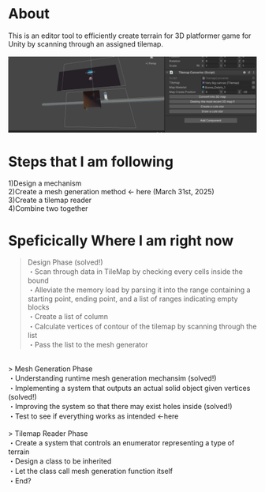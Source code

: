 # About
This is an editor tool to efficiently create terrain for 3D platformer game for Unity by scanning through an assigned tilemap.<br><br>
<img src="https://github.com/TrueRyoB/Tilemap-to-Terrain-Converter/blob/main/photos%20for%20readme/screenshot%20march%2030th.png" width="700px"><br>

# Steps that I am following
1)Design a mechanism<br>
2)Create a mesh generation method <- here (March 31st, 2025)<br>
3)Create a tilemap reader<br>
4)Combine two together<br>

# Speficically Where I am right now
> Design Phase (solved!) <br>
・Scan through data in TileMap by checking every cells inside the bound<br>
・Alleviate the memory load by parsing it into the range containing a starting point, ending point, and a list of ranges indicating empty blocks<br>
・Create a list of column<br>
・Calculate vertices of contour of the tilemap by scanning through the list<br>
・Pass the list to the mesh generator<br>
<br>
> Mesh Generation Phase <br>
・Understanding runtime mesh generation mechansim (solved!)<br>
・Implementing a system that outputs an actual solid object given vertices (solved!)<br>
・Improving the system so that there may exist holes inside (solved!)<br>
・Test to see if everything works as intended <-here<br>
<br>
> Tilemap Reader Phase <br>
・Create a system that controls an enumerator representing a type of terrain<br>
・Design a class to be inherited<br>
・Let the class call mesh generation function itself<br>
・End?<br>
